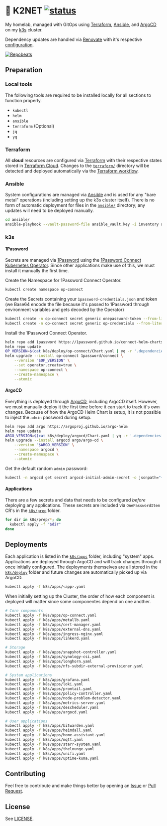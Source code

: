 # 🧪 K2NET [![status](https://img.shields.io/badge/Status-2ea043)](https://status.kyle2.net/)

My homelab, managed with GitOps using [Terraform](https://www.terraform.io/), [Ansible](https://www.ansible.com/), and [ArgoCD](https://argoproj.github.io/cd/) on my [k3s](https://k3s.io/) cluster.

Dependency updates are handled via [Renovate](https://github.com/renovatebot/renovate) with it's respective [configuration](.github/renovate.json).

[![Repobeats](https://repobeats.axiom.co/api/embed/7c6b1531114f03fd7eeb3b3a7d089e9ea7e9949d.svg)](#)

## Preparation

### Local tools

The following tools are required to be installed locally for all sections to function properly.

- `kubectl`
- `helm`
- `ansible`
- `terraform` (Optional)
- `jq`
- `yq`

### Terraform

All **cloud** resources are configured via [Terraform](https://www.terraform.io/) with their respective states stored in [Terraform Cloud](https://app.terraform.io/session). Changes to the [`terraform/`](terraform/) directory will be detected and deployed automatically via the [Terraform workflow](.github/workflows/terraform.yaml).

### Ansible

System configurations are managed via [Ansible](https://www.ansible.com/) and is used for any "bare metal" operations (including setting up the k3s cluster itself). There is no form of automatic deployment for files in the [`ansible/`](ansible/) directory; any updates will need to be deployed manually.

```sh
cd ansible/
ansible-playbook --vault-password-file ansible_vault.key -i inventory all.yaml
```

### k3s

#### 1Password

Secrets are managed via [1Password](https://1password.com/) using the [1Password Connect Kubernetes Operator](https://github.com/1Password/onepassword-operator). Since other applications make use of this, we must install it manually the first time.

Create the Namespace for 1Password Connect Operator.

```sh
kubectl create namespace op-connect
```

Create the Secrets containing your `1password-credentials.json` and token (we Base64 encode the file because it's passed to 1Password through environment variables and gets decoded by the Operator)

```sh
kubectl create -n op-connect secret generic onepassword-token --from-literal=token=<your token here>
kubectl create -n op-connect secret generic op-credentials --from-literal=1password-credentials.json=$(base64 -w0 1password-credentials.json)
```

Install the 1Password Connect Operator.

```sh
helm repo add 1password https://1password.github.io/connect-helm-charts
helm repo update
OP_VERSION=$(cat k8s/deploy/op-connect/Chart.yaml | yq -r '.dependencies[0].version')
helm upgrade --install op-connect 1password/connect \
    --version "$OP_VERSION" \
    --set operator.create=true \
    --namespace op-connect \
    --create-namespace \
    --atomic
```

#### ArgoCD

Everything is deployed through [ArgoCD](https://argoproj.github.io/cd/), including ArgoCD itself. However, we must manually deploy it the first time before it can start to track it's own changes.
Because of how the ArgoCD Helm Chart is setup, it is not possible to inject the `admin` password during setup.

```sh
helm repo add argo https://argoproj.github.io/argo-helm
helm repo update
ARGO_VERSION=$(cat k8s/deploy/argocd/Chart.yaml | yq -r '.dependencies[0].version')
helm upgrade --install argocd argo/argo-cd \
    --version "$ARGO_VERSION" \
    --namespace argocd \
    --create-namespace \
    --atomic
```

Get the default random `admin` password:

```sh
kubectl -n argocd get secret argocd-initial-admin-secret -o jsonpath="{.data.password}" | base64 -d
```

#### Applications

There are a few secrets and data that needs to be configured _before_ deploying any applications. These secrets are included via `OnePasswordItem` CR's in the [`k8s/prep`](k8s/prep/) folder.

```sh
for dir in k8s/prep/*; do
  kubectl apply -f "$dir"
done
```

## Deployments

Each application is listed in the [`k8s/apps`](k8s/apps/) folder, including "system" apps. Applications are deployed through ArgoCD and will track changes through it once initially configured. The deployments themselves are all stored in the [`k8s/deploy`](k8s/deploy/) folder and future changes are automatically picked up via ArgoCD.

```sh
kubectl apply -f k8s/apps/<app>.yaml
```

When initially setting up the Cluster, the order of how each component is deployed will matter since some componentes depend on one another.

```sh
# Core components
kubectl apply -f k8s/apps/op-connect.yaml
kubectl apply -f k8s/apps/metallb.yaml
kubectl apply -f k8s/apps/cert-manager.yaml
kubectl apply -f k8s/apps/external-dns.yaml
kubectl apply -f k8s/apps/ingress-nginx.yaml
kubectl apply -f k8s/apps/linkerd.yaml

# Storage
kubectl apply -f k8s/apps/snapshot-controller.yaml
kubectl apply -f k8s/apps/synology-csi.yaml
kubectl apply -f k8s/apps/longhorn.yaml
kubectl apply -f k8s/apps/nfs-subdir-external-provisioner.yaml

# System applications
kubectl apply -f k8s/apps/grafana.yaml
kubectl apply -f k8s/apps/loki.yaml
kubectl apply -f k8s/apps/promtail.yaml
kubectl apply -f k8s/apps/policy-controller.yaml
kubectl apply -f k8s/apps/node-problem-detector.yaml
kubectl apply -f k8s/apps/metrics-server.yaml
kubectl apply -f k8s/apps/descheduler.yaml
kubectl apply -f k8s/apps/argocd.yaml

# User applications
kubectl apply -f k8s/apps/bitwarden.yaml
kubectl apply -f k8s/apps/heimdall.yaml
kubectl apply -f k8s/apps/home-assistant.yaml
kubectl apply -f k8s/apps/mqtt.yaml
kubectl apply -f k8s/apps/starr-system.yaml
kubectl apply -f k8s/apps/thelounge.yaml
kubectl apply -f k8s/apps/unifi.yaml
kubectl apply -f k8s/apps/uptime-kuma.yaml
```

## Contributing

Feel free to contribute and make things better by opening an [Issue](https://github.com/IAreKyleW00t/k2net/issues) or [Pull Request](https://github.com/IAreKyleW00t/k2net/pulls).

## License

See [LICENSE](LICENSE).
